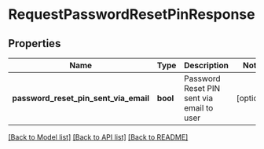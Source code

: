 # RequestPasswordResetPinResponse

## Properties
Name | Type | Description | Notes
------------ | ------------- | ------------- | -------------
**password_reset_pin_sent_via_email** | **bool** | Password Reset PIN sent via email to user | [optional] 

[[Back to Model list]](../README.md#documentation-for-models) [[Back to API list]](../README.md#documentation-for-api-endpoints) [[Back to README]](../README.md)


